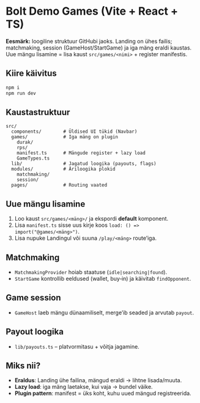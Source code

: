 # Bolt Demo Games (Vite + React + TS)

**Eesmärk:** loogiline struktuur GitHubi jaoks. Landing on ühes failis; matchmaking, session (GameHost/StartGame) ja iga mäng eraldi kaustas. Uue mängu lisamine = lisa kaust `src/games/<nimi>` + register manifestis.

## Kiire käivitus
```bash
npm i
npm run dev
```

## Kaustastruktuur
```
src/
  components/        # Üldised UI tükid (Navbar)
  games/             # Iga mäng on plugin
    durak/
    rps/
    manifest.ts      # Mängude register + lazy load
    GameTypes.ts
  lib/               # Jagatud loogika (payouts, flags)
  modules/           # Äriloogika plokid
    matchmaking/
    session/
  pages/             # Routing vaated
```

## Uue mängu lisamine
1) Loo kaust `src/games/<mäng>/` ja ekspordi **default** komponent.
2) Lisa `manifest.ts` sisse uus kirje koos `load: () => import("@games/<mäng>")`.
3) Lisa nupuke Landingul või suuna `/play/<mäng>` route’iga.

## Matchmaking
- `MatchmakingProvider` hoiab staatuse (`idle|searching|found`).
- `StartGame` kontrollib eeldused (wallet, buy‑in) ja käivitab `findOpponent`.

## Game session
- `GameHost` laeb mängu dünaamiliselt, merge’ib seaded ja arvutab `payout`. 

## Payout loogika
- `lib/payouts.ts` – platvormitasu + võitja jagamine.

## Miks nii?
- **Eraldus**: Landing ühe failina, mängud eraldi → lihtne lisada/muuta.
- **Lazy load**: iga mäng laetakse, kui vaja → bundel väike.
- **Plugin pattern**: manifest = üks koht, kuhu uued mängud registreerida.
